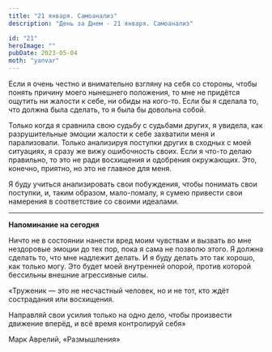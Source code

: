 ```yaml
---
title: "21 января. Самоанализ"
description: "День за Днем - 21 января. Самоанализ"

id: "21"
heroImage: ""
pubDate: 2023-05-04
moth: "yanvar"
---
```


Если я очень честно и внимательно взгляну на себя со стороны, чтобы понять
причину моего нынешнего положения, то мне не придётся ощутить ни жалости к
себе, ни обиды на кого-то. Если бы я сделала то, что должна была сделать, то я
была бы довольна собой.

Только когда я сравнила свою судьбу с судьбами других, я увидела, как
разрушительные эмоции жалости к себе захватили меня и парализовали. Только
анализируя поступки других в сходных с моей ситуациях, я сразу же вижу
ошибочность своих. Если я что-то делаю правильно, то это не ради восхищения и
одобрения окружающих. Это, конечно, приятно, но это не главное для меня.

Я буду учиться анализировать свои побуждения, чтобы понимать свои поступки, и,
таким образом, мало-помалу, я сумею привести свои намерения в соответствие со
своими идеалами.

---

**Напоминание на сегодня**

Ничто не в состоянии нанести вред моим чувствам и вызвать во мне нездоровые
эмоции до тех пор, пока я сама не позволю этого. Я должна сделать то, что мне
надлежит делать. И я буду делать это так хорошо, как только могу. Это будет
моей внутренней опорой, против которой бессильны внешние агрессивные силы.

«Труженик — это не несчастный человек, но и не тот, кто ждёт сострадания или
восхищения.

Направляй свои усилия только на одно дело, чтобы произвести движение вперёд, и
всё время контролируй себя»

Марк Аврелий, «Размышления»
